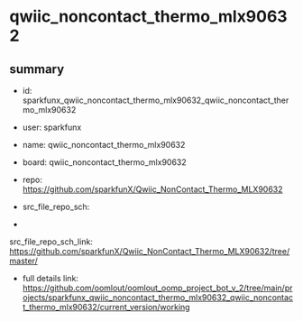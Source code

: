 # qwiic_noncontact_thermo_mlx90632
 
## summary 
* id: sparkfunx_qwiic_noncontact_thermo_mlx90632_qwiic_noncontact_thermo_mlx90632
* user: sparkfunx
* name: qwiic_noncontact_thermo_mlx90632
* board: qwiic_noncontact_thermo_mlx90632
* repo: https://github.com/sparkfunX/Qwiic_NonContact_Thermo_MLX90632



* src_file_repo_sch: 
*
 src_file_repo_sch_link: https://github.com/sparkfunX/Qwiic_NonContact_Thermo_MLX90632/tree/master/
* full details link: https://github.com/oomlout/oomlout_oomp_project_bot_v_2/tree/main/projects/sparkfunx_qwiic_noncontact_thermo_mlx90632_qwiic_noncontact_thermo_mlx90632/current_version/working  






